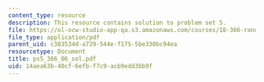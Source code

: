 ```yaml
---
content_type: resource
description: This resource contains solution to problem set 5.
file: https://ol-ocw-studio-app-qa.s3.amazonaws.com/courses/18-366-random-walks-and-diffusion-fall-2006/14aea63b40cf6efbf7c9acb9edd3bb9f_ps5_366_06_sol.pdf
file_type: application/pdf
parent_uid: c383534d-a729-544e-f175-5be330bc94ea
resourcetype: Document
title: ps5_366_06_sol.pdf
uid: 14aea63b-40cf-6efb-f7c9-acb9edd3bb9f
---
```

